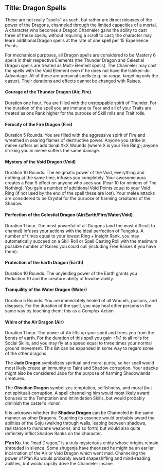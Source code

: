 Title: Dragon Spells
---
These are not really &quot;spells&quot; as such, but rather are direct releases of the power of the Dragons, channeled through the limited capacities of a mortal. A character who becomes a Dragon Channeler gains the ability to cast three of these spells, without requiring a scroll to cast; the character may learn additional Dragon spells at the rate of one spell per 15 Experience Points.

For mechanical purposes, all Dragon spells are considered to be Mastery 6 spells in their respective Elements (the Thunder Dragon and Celestial Dragon spells are treated as Multi-Element spells). The Channeler may cast the spells with the Void Element even if he does not have the Ishiken-do Advantage. All of these are personal spells (e.g. no range, targeting only the caster). Their durations and effects cannot be changed with Raises.

#### Courage of the Thunder Dragon (Air, Fire)

Duration one hour. You are filled with the unstoppable spirit of Thunder. For the duration of the spell you are immune to Fear and all of your Traits are treated as one Rank higher for the purpose of Skill rolls and Trait rolls.
#### Ferocity of the Fire Dragon (Fire)

Duration 5 Rounds. You are filled with the aggressive spirit of Fire and wreathed in searing flames of destructive power. Anyone you strike in melee suffers an additional XkX Wounds (where X is your Fire Ring); anyone striking you in melee suffers the same damage.
#### Mystery of the Void Dragon (Void)

Duration 10 Rounds. The enigmatic power of the Void, everything and nothing at the same time, infuses you completely. Your awesome aura creates a Fear 5 effect on anyone who sees you (Fear 10 for minions of The Nothing). You gain a number of additional Void Points equal to your Void Ring (if not used by the end of the spell these are lost). Your melee attacks are considered to be Crystal for the purpose of harming creatures of the Shadow.
#### Perfection of the Celestial Dragon (Air/Earth/Fire/Water/Void)

Duration 1 hour. The most powerful of all Dragons (and the most difficult to channel) infuses your actions with the ideal perfection of Tengoku. A number of times equal to your lowest Ring + Insight Rank, you may automatically succeed on a Skill Roll or Spell Casting Roll with the maximum possible number of Raises you could call (including Free Raises if you have them).
#### Protection of the Earth Dragon (Earth)

Duration 10 Rounds. The unyielding power of the Earth grants you Reduction 10 and the creature ability of Invulnerability.
#### Tranquility of the Water Dragon (Water)

Duration 5 Rounds. You are immediately healed of all Wounds, poisons, and diseases. For the duration of the spell, you may heal other persons in the same way by touching them; this as a Complex Action.
#### Whim of the Air Dragon (Air)

Duration 1 hour. The power of Air lifts up your spirit and frees you from the bonds of earth. For the duration of this spell you gain +1k1 to all rolls for Social Skills, and you may fly at a speed equal to three times your normal ground movement.
This list can be expanded in some way to regard some of the other dragons.

The <strong>Jade Dragon</strong> symbolizes spiritual and moral purity, so her spell would most likely create an immunity to Taint and Shadow corruption. Your attacks might also be considered Jade for the purpose of harming Shadowlands creatures.

The <strong>Obsidian Dragon</strong> symbolizes temptation, selfishness, and moral (but not spiritual) corruption. A spell channeling him would most likely award bonuses to the Temptation and Intimidation Skills, but would probably diminish the caster’s Honor.

It is unknown whether the <strong>Shadow Dragon</strong> can be Channeled in the same manner as other Dragons. Touching its essence would probably award the abilities of the Goju (walking through walls, leaping between shadows, resistance to mundane weapons, and so forth) but would also quite definitely inflict Shadow Ranks on the character.

<strong>P’an Ku</strong>, the “mad Dragon,” is a truly mysterious entity whose origins remain shrouded in silence. Some shugenja have theorized he might be an earlier incarnation of the Air or Void Dragon which went mad. Channeling the power of P’an Ku would probably award shapeshifting and mind-reading abilities, but would rapidly drive the Channeler insane.

